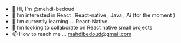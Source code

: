 - 👋 Hi, I’m @mehdi-bedoud
- 👀 I’m interested in React , React-native , Java , Ai  (for the moment )
- 🌱 I’m currently learning ... React-Native 
- 💞️ I’m looking to collaborate on React native small projects 
- 📫 How to reach me ... mahdibedoud@gmail.com

<!---
mehdi-bedoud/mehdi-bedoud is a ✨ special ✨ repository because its `README.md` (this file) appears on your GitHub profile.
You can click the Preview link to take a look at your changes.
--->
